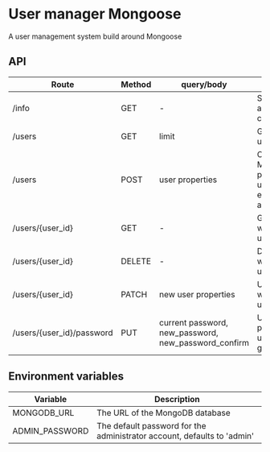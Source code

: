 # User manager Mongoose
A user management system build around Mongoose

## API
| Route | Method | query/body | Description |
| --- | --- | --- | --- |
| /info | GET | - | Show application configuration |
| /users | GET | limit | Get the list of users |
| /users | POST | user properties | Creates a user. Mandatory properties are username (or email_address) and password |
| /users/{user_id} | GET | - | Get the user with the given user ID |
| /users/{user_id} | DELETE | - | Delete user with the given user ID |
| /users/{user_id} | PATCH | new user properties | Update user with the given user ID |
| /users/{user_id}/password | PUT | current password, new_password, new_password_confirm | Updatethe password of user with the given user ID |


## Environment variables
| Variable  | Description |
| --- | --- |
| MONGODB_URL | The URL of the MongoDB database |
| ADMIN_PASSWORD | The default password for the administrator account, defaults to 'admin' |
